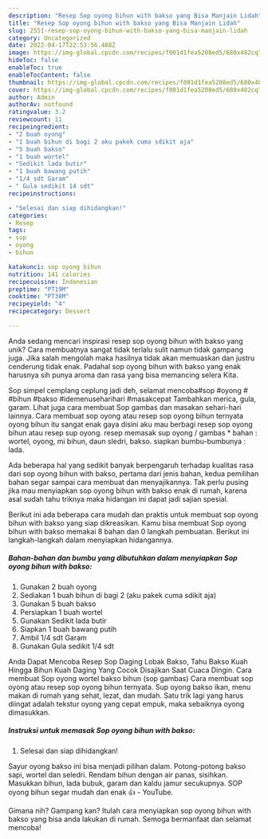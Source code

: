 ```yaml
---
description: "Resep Sop oyong bihun with bakso yang Bisa Manjain Lidah"
title: "Resep Sop oyong bihun with bakso yang Bisa Manjain Lidah"
slug: 2551-resep-sop-oyong-bihun-with-bakso-yang-bisa-manjain-lidah
category: Uncategorized
date: 2022-04-17T22:53:56.488Z
image: https://img-global.cpcdn.com/recipes/f001d1fea5208ed5/680x482cq70/sop-oyong-bihun-with-bakso-foto-resep-utama.jpg
hideToc: false
enableToc: true
enableTocContent: false
thumbnail: https://img-global.cpcdn.com/recipes/f001d1fea5208ed5/680x482cq70/sop-oyong-bihun-with-bakso-foto-resep-utama.jpg
cover: https://img-global.cpcdn.com/recipes/f001d1fea5208ed5/680x482cq70/sop-oyong-bihun-with-bakso-foto-resep-utama.jpg
author: Admin
authorAv: notfound
ratingvalue: 3.2
reviewcount: 11
recipeingredient:
- "2 buah oyong"
- "1 buah bihun di bagi 2 aku pakek cuma sdikit aja"
- "5 buah bakso"
- "1 buah wortel"
- "Sedikit lada butir"
- "1 buah bawang putih"
- "1/4 sdt Garam"
- " Gula sedikit 14 sdt"
recipeinstructions:

- "Selesai dan siap dihidangkan!"
categories:
- Resep
tags:
- sop
- oyong
- bihun

katakunci: sop oyong bihun 
nutrition: 141 calories
recipecuisine: Indonesian
preptime: "PT19M"
cooktime: "PT38M"
recipeyield: "4"
recipecategory: Dessert

---
```





Anda sedang mencari inspirasi resep sop oyong bihun with bakso yang unik? Cara membuatnya sangat tidak terlalu sulit namun tidak gampang juga. Jika salah mengolah maka hasilnya tidak akan memuaskan dan justru cenderung tidak enak. Padahal sop oyong bihun with bakso yang enak harusnya sih punya aroma dan rasa yang bisa memancing selera Kita.





Sop simpel cemplang ceplung jadi deh, selamat mencoba#sop #oyong # #bihun #bakso #idemenuseharihari #masakcepat Tambahkan merica, gula, garam. Lihat juga cara membuat Sop gambas dan masakan sehari-hari lainnya. Cara membuat sop oyong atau resep sop oyong bihun ternyata oyong bihun itu sangat enak gaya disini aku mau berbagi resep sop oyong bihun atau resep sup oyong. resep memasak sup oyong / gambas * bahan : wortel, oyong, mi bihun, daun sledri, bakso. siapkan bumbu-bumbunya : lada.

Ada beberapa hal yang sedikit banyak berpengaruh terhadap kualitas rasa dari sop oyong bihun with bakso, pertama dari jenis bahan, kedua pemilihan bahan segar sampai cara membuat dan menyajikannya. Tak perlu pusing jika mau menyiapkan sop oyong bihun with bakso enak di rumah, karena asal sudah tahu triknya maka hidangan ini dapat jadi sajian spesial.






Berikut ini ada beberapa cara mudah dan praktis untuk membuat sop oyong bihun with bakso yang siap dikreasikan. Kamu bisa membuat Sop oyong bihun with bakso memakai 8 bahan dan 0 langkah pembuatan. Berikut ini langkah-langkah dalam menyiapkan hidangannya.

<!--inarticleads1-->

##### Bahan-bahan dan bumbu yang dibutuhkan dalam menyiapkan Sop oyong bihun with bakso:

1. Gunakan 2 buah oyong
1. Sediakan 1 buah bihun di bagi 2 (aku pakek cuma sdikit aja)
1. Gunakan 5 buah bakso
1. Persiapkan 1 buah wortel
1. Gunakan Sedikit lada butir
1. Siapkan 1 buah bawang putih
1. Ambil 1/4 sdt Garam
1. Gunakan  Gula sedikit 1/4 sdt


Anda Dapat Mencoba Resep Sop Daging Lobak Bakso, Tahu Bakso Kuah Hingga Bihun Kuah Daging Yang Cocok Disajikan Saat Cuaca Dingin. Cara membuat Sop oyong wortel bakso bihun (sop gambas) Cara membuat sop oyong atau resep sop oyong bihun ternyata. Sup oyong bakso ikan, menu makan di rumah yang sehat, lezat, dan mudah. Satu trik lagi yang harus diingat adalah tekstur oyong yang cepat empuk, maka sebaiknya oyong dimasukkan. 

<!--inarticleads2-->

##### Instruksi untuk memasak Sop oyong bihun with bakso:


1. Selesai dan siap dihidangkan!

Sayur oyong bakso ini bisa menjadi pilihan dalam. Potong-potong bakso sapi, wortel dan seledri. Rendam bihun dengan air panas, sisihkan. Masukkan bihun, lada bubuk, garam dan kaldu jamur secukupnya. SOP oyong bihun segar mudah dan enak 👍 - YouTube. 

Gimana nih? Gampang kan? Itulah cara menyiapkan sop oyong bihun with bakso yang bisa anda lakukan di rumah. Semoga bermanfaat dan selamat mencoba!
